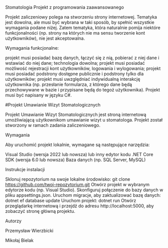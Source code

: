 Stomatologia
Projekt z programowania zaawansowanego

Projekt zaliczeniowy polega na stworzeniu strony internetowej. Tematyka jest dowolna, ale musi być wybrana w taki sposób, by spełnić wszystkie wymagania podane niżej. Zatem tematyka, która naturalnie pomija niektóre funkcjonalności (np. strony na których nie ma sensu tworzenie kont użytkowników), nie jest akceptowalna.

Wymagania funkcjonalne:

projekt musi posiadać bazę danych, łączyć się z nią, pobierać z niej dane i wstawiać do niej dane; technologia dowolna; projekt musi posiadać możliwość rejestracji kont użytkowników, logowania i wylogowania; projekt musi posiadać podstrony dostępne publicznie i podstrony tylko dla użytkowników; projekt musi uwzględniać indywidualną interakcję użytkownika (np. przesłanie formularza, z którego dane będą przechowywane w bazie i przypisane będą do tegoż użytkownika). Projekt musi być napisany w języku C#.

#Projekt Umawianie Wizyt Stomatologicznych

Projekt Umawianie Wizyt Stomatologicznych jest stroną internetową umożliwiającą użytkownikom umawianie wizyt u stomatologa. Projekt został stworzony w ramach zadania zaliczeniowego.

Wymagania

Aby uruchomić projekt lokalnie, wymagane są następujące narzędzia:

Visual Studio (wersja 2022 lub nowsza) lub inny edytor kodu .NET Core SDK (wersja 6.0 lub nowsza) Baza danych (np. SQL Server, MySQL)

Instrukcje instalacji

Sklonuj repozytorium na swoje lokalne środowisko: git clone https://github.com/twoj-repozytorium.git Otwórz projekt w wybranym edytorze kodu (np. Visual Studio). Skonfiguruj połączenie do bazy danych w pliku appsettings.json. Uruchom migracje, aby zaktualizować bazę danych: dotnet ef database update Uruchom projekt: dotnet run Otwórz przeglądarkę internetową i przejdź do adresu http://localhost:5000, aby zobaczyć stronę główną projektu.


Autorzy

Przemysław Wierzbicki

Mikołaj Bielak
